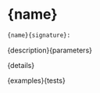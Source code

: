 # <a id="{id}">{name}</a>


```python
{name}{signature}: 
```
{description}{parameters} 

{details}

{examples}{tests}